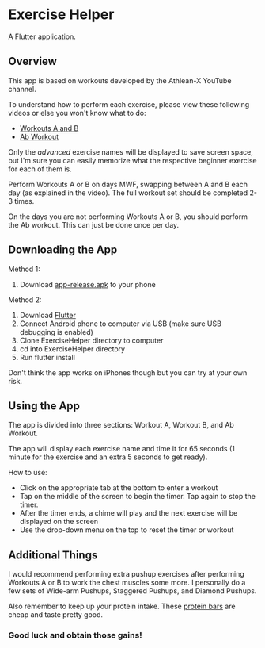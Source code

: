 # Exercise Helper

A Flutter application.

## Overview

This app is based on workouts developed by the Athlean-X YouTube channel.

To understand how to perform each exercise, please view these following videos or else you won't know what to do:

- [Workouts A and B](https://youtu.be/vc1E5CfRfos)
- [Ab Workout](https://youtu.be/8jyhJ6TiUPA)

Only the *advanced* exercise names will be displayed to save screen space, but I'm sure you can easily memorize what the respective beginner exercise for each of them is.

Perform Workouts A or B on days MWF, swapping between A and B each day (as explained in the video). The full workout set should be completed 2-3 times.

On the days you are not performing Workouts A or B, you should perform the Ab workout. This can just be done once per day.

## Downloading the App

Method 1:
1. Download [app-release.apk](./app-release.apk) to your phone

Method 2:
1. Download [Flutter](https://flutter.dev/docs/get-started/install)
2. Connect Android phone to computer via USB (make sure USB debugging is enabled)
3. Clone ExerciseHelper directory to computer
3. cd into ExerciseHelper directory
4. Run flutter install

Don't think the app works on iPhones though but you can try at your own risk.

## Using the App

The app is divided into three sections: Workout A, Workout B, and Ab Workout.

The app will display each exercise name and time it for 65 seconds (1 minute for the exercise and an extra 5 seconds to get ready).

How to use:

- Click on the appropriate tab at the bottom to enter a workout
- Tap on the middle of the screen to begin the timer. Tap again to stop the timer.
- After the timer ends, a chime will play and the next exercise will be displayed on the screen
- Use the drop-down menu on the top to reset the timer or workout

## Additional Things

I would recommend performing extra pushup exercises after performing Workouts A or B to work the chest muscles some more. I personally do a few sets of Wide-arm Pushups, Staggered Pushups, and Diamond Pushups.

Also remember to keep up your protein intake. These [protein bars](https://www.amazon.com/Pure-Protein-Nutritious-Support-Variety/dp/B01126O3OY/ref=sr_1_1?dchild=1&keywords=protein%2Bbars&qid=1587448618&sr=8-1&th=1) are cheap and taste pretty good.

### Good luck and obtain those gains!
